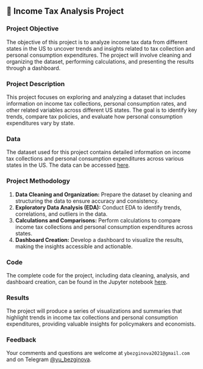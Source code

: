 ## 💼 **Income Tax Analysis Project**

### **Project Objective**
The objective of this project is to analyze income tax data from different states in the US to uncover trends and insights related to tax collection and personal consumption expenditures. The project will involve cleaning and organizing the dataset, performing calculations, and presenting the results through a dashboard.

### **Project Description**
This project focuses on exploring and analyzing a dataset that includes information on income tax collections, personal consumption rates, and other related variables across different US states. The goal is to identify key trends, compare tax policies, and evaluate how personal consumption expenditures vary by state.

### **Data**
The dataset used for this project contains detailed information on income tax collections and personal consumption expenditures across various states in the US. The data can be accessed [here](https://github.com/ybezginova2016/DA_5_US_income_tax/blob/main/income_tax_US_082022.xlsx).

### **Project Methodology**
1. **Data Cleaning and Organization:** Prepare the dataset by cleaning and structuring the data to ensure accuracy and consistency.
2. **Exploratory Data Analysis (EDA):** Conduct EDA to identify trends, correlations, and outliers in the data.
3. **Calculations and Comparisons:** Perform calculations to compare income tax collections and personal consumption expenditures across states.
4. **Dashboard Creation:** Develop a dashboard to visualize the results, making the insights accessible and actionable.

### **Code**
The complete code for the project, including data cleaning, analysis, and dashboard creation, can be found in the Jupyter notebook [here](https://github.com/ybezginova2016/DA_5_US_income_tax/blob/main/income_tax_main_YBezginova.ipynb).

### **Results**
The project will produce a series of visualizations and summaries that highlight trends in income tax collections and personal consumption expenditures, providing valuable insights for policymakers and economists.

### **Feedback**
Your comments and questions are welcome at `ybezginova2021@gmail.com` and on Telegram [@yu_bezginova](https://t.me/ybezginova).
